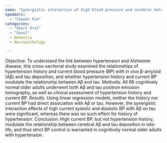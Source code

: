 ```yaml
---
name: "Synergistic interaction of high blood pressure and cerebral beta-amyloid on tau pathology"
speakers:
  - "Taewon Kim"
categories:
  - "Short Oral"
  - "Seoul"
  - Dementia
  - Neuropathology

---
```


Objective: To understand the link between hypertension and Alzheimer disease, this cross-sectional study examined the relationships of hypertension history and current blood pressure (BP) with in vivo β-amyloid (Aβ) and tau deposition, and whether hypertension history and current BP modulate the relationship between Aβ and tau.
Methods: All 68 cognitively normal older adults underwent both Aβ and tau positron emission tomography, as well as clinical assessment of hypertension history and current BP.
Results: Using linear regression models, neither the history nor current BP had direct association with Aβ or tau. However, the synergistic interaction effects of high current systolic and diastolic BP with Aβ on tau were significant, whereas there was no such effect for history of hypertension.
Conclusion: High current BP, but not hypertension history, modulate the relationship between cerebral Aβ and tau deposition in late-life, and thus strict BP control is warranted in cognitively normal older adults with hypertension.
